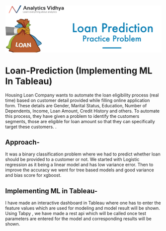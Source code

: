 ![alt text](https://github.com/sahil0094/Loan-Prediction/blob/master/laon.png?raw=true)
# Loan-Prediction (Implementing ML In Tableau)
Housing Loan Company wants to automate the loan eligibility process (real time) based on customer detail provided while 
filling online application form. These details are Gender, Marital Status, Education, Number of Dependents, Income, Loan 
Amount, Credit History and others. To automate this process, they have given a problem to identify the customers segments,
those are eligible for loan amount so that they can specifically target these customers. .

## Approach-
It was a binary classification problem where we had to predict whether loan should be provided to a customer or 
not. We started with Logistic regression as it being a linear model and has low variance error. Then to improve the accuracy we 
went for tree based models and good variance and bias score for xgboost.

## Implementing ML in Tableau- 
I have made an interactive dashboard in Tableau where one has to enter the feature values which  are used for modeling and model result will be shown.
Using Tabpy , we have made a rest api which will be called once test parameters are entered for the model and corresponding results will be shown.

